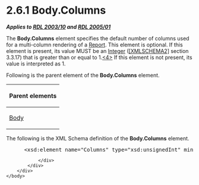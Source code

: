 <html dir="LTR" xmlns:mshelp="http://msdn.microsoft.com/mshelp" xmlns:ddue="http://ddue.schemas.microsoft.com/authoring/2003/5" xmlns:xlink="http://www.w3.org/1999/xlink" xmlns:tool="http://www.microsoft.com/tooltip">
    <head>
        <meta http-equiv="Content-Type" content="text/html; CHARSET=utf-8"></meta>
        <meta name="save" content="history"></meta>
        <title>2.6.1 Body.Columns</title>
        <xml>
            <mshelp:toctitle title="2.6.1 Body.Columns"></mshelp:toctitle>
            <mshelp:rltitle title="[MS-RDL]: Body.Columns"></mshelp:rltitle>
            <mshelp:keyword index="A" term="b7304b2f-fa23-4ee5-a45c-ce325f750bb8"></mshelp:keyword>
            <mshelp:attr name="DCSext.ContentType" value="open specification"></mshelp:attr>
            <mshelp:attr name="AssetID" value="b7304b2f-fa23-4ee5-a45c-ce325f750bb8"></mshelp:attr>
            <mshelp:attr name="TopicType" value="kbRef"></mshelp:attr>
            <mshelp:attr name="DCSext.Title" value="[MS-RDL]: Body.Columns" />
        </xml>
    </head>
    <body>
        <div id="header">
            <h1 class="heading">2.6.1 Body.Columns</h1>
        </div>
        <div id="mainSection">
            <div id="mainBody">
                <div id="allHistory" class="saveHistory"></div>
                <div id="sectionSection0" class="section" name="collapseableSection">
                    

<p><b><i>Applies
to </i></b><a href="a7e2ad00-07c8-4f6d-80ab-3ad55df7b233.html"><b><i>RDL 2003/10</i></b></a><b>
<i>and </i></b><a href="3ebe2912-4958-4832-b391-cad1f5e13338.html"><b><i>RDL 2005/01</i></b></a></p>

<p>The <b>Body.Columns</b> element specifies the default number
of columns used for a multi-column rendering of a <a href="6bbaafec-020b-406c-b4e7-5e4318b616cb.html">Report</a>. This element is
optional. If this element is present, its value MUST be an <a href="176fbb59-c3e2-430c-b1bb-37fd15df813e.html">Integer</a> (<a href="https://go.microsoft.com/fwlink/?LinkId=90610">[XMLSCHEMA2]</a> section
3.3.17) that is greater than or equal to 1.<a id="Appendix_A_Target_4"></a><a href="1fe5fd87-2de5-4b2c-b762-5a4fd1373621.html#Appendix_A_4" aria-label="Product behavior note 4">&lt;4&gt;</a> If this
element is not present, its value is interpreted as 1.</p>

<p>Following is the parent element of the <b>Body.Columns</b>
element.</p>

<table>
 <thead>
  <tr>
   <th>
   <p>Parent elements</p>
   </th>
  </tr>
 </thead>
 <tr>
  <td>
  <p><a href="6bf4e125-fdfd-4d04-88aa-c4395ba8a252.html">Body</a></p>
  </td>
 </tr>
</table>

<p>The following is the XML Schema definition of the <b>Body.Columns</b>
element.</p>

<dl>
<dd>
<div><pre> &lt;xsd:element name=&quot;Columns&quot; type=&quot;xsd:unsignedInt&quot; minOccurs=&quot;0&quot; /&gt;
</pre></div>
</dd></dl>


                </div>
            </div>
        </div>
    </body>
</html>